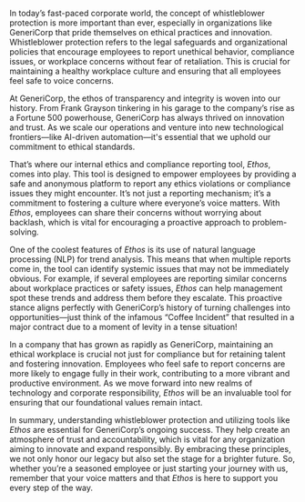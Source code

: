 In today’s fast-paced corporate world, the concept of whistleblower protection is more important than ever, especially in organizations like GeneriCorp that pride themselves on ethical practices and innovation. Whistleblower protection refers to the legal safeguards and organizational policies that encourage employees to report unethical behavior, compliance issues, or workplace concerns without fear of retaliation. This is crucial for maintaining a healthy workplace culture and ensuring that all employees feel safe to voice concerns.

At GeneriCorp, the ethos of transparency and integrity is woven into our history. From Frank Grayson tinkering in his garage to the company’s rise as a Fortune 500 powerhouse, GeneriCorp has always thrived on innovation and trust. As we scale our operations and venture into new technological frontiers—like AI-driven automation—it's essential that we uphold our commitment to ethical standards.

That’s where our internal ethics and compliance reporting tool, *Ethos*, comes into play. This tool is designed to empower employees by providing a safe and anonymous platform to report any ethics violations or compliance issues they might encounter. It’s not just a reporting mechanism; it’s a commitment to fostering a culture where everyone’s voice matters. With *Ethos*, employees can share their concerns without worrying about backlash, which is vital for encouraging a proactive approach to problem-solving.

One of the coolest features of *Ethos* is its use of natural language processing (NLP) for trend analysis. This means that when multiple reports come in, the tool can identify systemic issues that may not be immediately obvious. For example, if several employees are reporting similar concerns about workplace practices or safety issues, *Ethos* can help management spot these trends and address them before they escalate. This proactive stance aligns perfectly with GeneriCorp’s history of turning challenges into opportunities—just think of the infamous “Coffee Incident” that resulted in a major contract due to a moment of levity in a tense situation!

In a company that has grown as rapidly as GeneriCorp, maintaining an ethical workplace is crucial not just for compliance but for retaining talent and fostering innovation. Employees who feel safe to report concerns are more likely to engage fully in their work, contributing to a more vibrant and productive environment. As we move forward into new realms of technology and corporate responsibility, *Ethos* will be an invaluable tool for ensuring that our foundational values remain intact.

In summary, understanding whistleblower protection and utilizing tools like *Ethos* are essential for GeneriCorp’s ongoing success. They help create an atmosphere of trust and accountability, which is vital for any organization aiming to innovate and expand responsibly. By embracing these principles, we not only honor our legacy but also set the stage for a brighter future. So, whether you’re a seasoned employee or just starting your journey with us, remember that your voice matters and that *Ethos* is here to support you every step of the way.